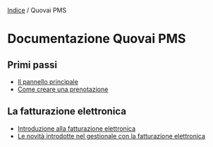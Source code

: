 [Indice](index.md) / Quovai PMS

# Documentazione Quovai PMS

## Primi passi
- [Il pannello principale](pannello-principale-it.md)
- [Come creare una prenotazione](come-creare-una-prenotazione-it.md)

## La fatturazione elettronica
- [Introduzione alla fatturazione elettronica](fatturazione-elettronica-it.md)
- [Le novità introdotte nel gestionale con la fatturazione elettronica](novita-fatel-it.md)
